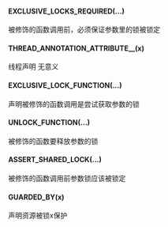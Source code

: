 #### EXCLUSIVE_LOCKS_REQUIRED(...)
被修饰的函数调用前，必须保证参数里的锁被锁定
#### THREAD_ANNOTATION_ATTRIBUTE__(x)
线程声明 无意义
#### EXCLUSIVE_LOCK_FUNCTION(...)
声明被修饰的函数调用是尝试获取参数的锁
#### UNLOCK_FUNCTION(...)
被修饰的函数要释放参数的锁
#### ASSERT_SHARED_LOCK(...)
被修饰的函数调用前参数锁应该被锁定
#### GUARDED_BY(x)
声明资源被锁x保护
